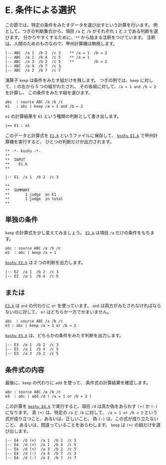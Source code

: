 # E. 条件による選択


この節では、特定の条件をみたすデータを選び出すという計算を行います。
例として、つぎの判断集合から、項目 `/a` と `/b`
がそれぞれ `1` と `2` である判断を選びます。
分かりやすくするために、`**` から始まる注釈をつけています。
注釈は、人間のためのものなので、甲州計算機は無視します。

~~~~~~~~~~~~~~~~~~~~~~~~~~~~~~~~~~~~~~~~~~~~ { .koshu .input }
|-- ABC  /a 1  /b 2  /c 3    ** /a = 1  /b = 2
|-- ABC  /a 1  /b 4  /c 5    ** /a = 1
|-- ABC  /a 3  /b 2  /c 5    **         /b = 2
|-- ABC  /a 4  /b 7  /c 3
|-- ABC  /a 2  /b 7  /c 7
~~~~~~~~~~~~~~~~~~~~~~~~~~~~~~~~~~~~~~~~~~~~~~~~~~~~~~~~~~~~~~~

演算子 `keep` は条件をみたす組だけを残します。
つぎの例では、`keep` に対して、`|` の左から 5 つの組がわたされ、
その各組に対して、`/a = 1 and /b = 2` を計算し、
この条件をみたす組を選びます。

~~~~~~~~~~~~~~~~~~~~~~~~~~~~~~~~~~~~~~~~~~~~ { .koshu .input }
abc  : source ABC /a /b /c
e1   : abc | keep /a = 1 and /b = 2
~~~~~~~~~~~~~~~~~~~~~~~~~~~~~~~~~~~~~~~~~~~~~~~~~~~~~~~~~~~~~~~

`e1` の計算結果を `E1` という種類の判断として書き出します。

~~~~~~~~~~~~~~~~~~~~~~~~~~~~~~~~~~~~~~~~~~~~ { .koshu .input }
|== E1 : e1
~~~~~~~~~~~~~~~~~~~~~~~~~~~~~~~~~~~~~~~~~~~~~~~~~~~~~~~~~~~~~~~

このデータと計算式を [`E1.k`][E1.k] というファイルに保存して、
[`koshu E1.k`][koshu E1.k] で甲州計算機を実行すると、
ひとつの判断だけが出力されます。

~~~~~~~~~~~~~~~~~~~~~~~~~~~~~~~~~~~~~~~~~~~~ { .koshu .output }
** -*- koshu -*-
**  
**  INPUT
**    E1.k
**    

|-- E1  /a 1  /b 2  /c 3

**  
**  SUMMARY
**       1 judge  on E1
**       1 judge  in total
**
~~~~~~~~~~~~~~~~~~~~~~~~~~~~~~~~~~~~~~~~~~~~~~~~~~~~~~~~~~~~~~~


## 単独の条件

`keep` の計算式を少し変えてみましょう。
[`E2.k`][E2.k] は項目 `/a` だけの条件をもちます。

~~~~~~~~~~~~~~~~~~~~~~~~~~~~~~~~~~~~~~~~~~~~ { .koshu .input }
abc : source ABC /a /b /c
e2  : abc | keep /a = 1
~~~~~~~~~~~~~~~~~~~~~~~~~~~~~~~~~~~~~~~~~~~~~~~~~~~~~~~~~~~~~~~

[`koshu E2.k`][koshu E2.k] は 2 つの判断を出力します。

~~~~~~~~~~~~~~~~~~~~~~~~~~~~~~~~~~~~~~~~~~~~ { .koshu .input }
|-- E2  /a 1  /b 2  /c 3
|-- E2  /a 1  /b 4  /c 5
~~~~~~~~~~~~~~~~~~~~~~~~~~~~~~~~~~~~~~~~~~~~~~~~~~~~~~~~~~~~~~~


## または

[`E3.k`][E3.k] は `and` の代わりに `or` を使っています。
`and` は両方がみたされなければならないのに対して、
`or` はどちらか一方でかまいません。

~~~~~~~~~~~~~~~~~~~~~~~~~~~~~~~~~~~~~~~~~~~~ { .koshu .input }
abc  : source ABC /a /b /c
e3 : abc | keep /a = 1 or /b = 2
~~~~~~~~~~~~~~~~~~~~~~~~~~~~~~~~~~~~~~~~~~~~~~~~~~~~~~~~~~~~~~~

[`koshu E3.k`][koshu E3.k] は、どちらかの条件をみたす判断を出力します。

~~~~~~~~~~~~~~~~~~~~~~~~~~~~~~~~~~~~~~~~~~~~ { .koshu .output }
|-- E3  /a 1  /b 2  /c 3
|-- E3  /a 1  /b 4  /c 5
|-- E3  /a 3  /b 2  /c 5
~~~~~~~~~~~~~~~~~~~~~~~~~~~~~~~~~~~~~~~~~~~~~~~~~~~~~~~~~~~~~~~


## 条件式の内容

最後に、`keep` の代わりに `add` を使って、
条件式の計算結果を確認します。

~~~~~~~~~~~~~~~~~~~~~~~~~~~~~~~~~~~~~~~~~~~~ { .koshu .input }
abc : source ABC /a /b /c
e4  : abc | add /d ( /a = 1 or /b = 2 )
~~~~~~~~~~~~~~~~~~~~~~~~~~~~~~~~~~~~~~~~~~~~~~~~~~~~~~~~~~~~~~~

この計算を [`koshu E4.k`][koshu E4.k] で実行すると、項目 `/d` は真か偽をあらわす
`(+)` か `(-)` になります。
真 `(+)` は、特定の `/a` と `/b` に対して、
`/a = 1 or /b = 2` という式が成り立つこと、あるいは、正しいこと、
偽 `(-)` は、この式が成り立たないこと、
あるいは、間違っていることをあらわします。
`keep` は `(+)` の組だけを選び出します。

~~~~~~~~~~~~~~~~~~~~~~~~~~~~~~~~~~~~~~~~~~~~ { .koshu .output }
|-- E4  /d (+)  /a 1  /b 2  /c 3
|-- E4  /d (+)  /a 1  /b 4  /c 5
|-- E4  /d (+)  /a 3  /b 2  /c 5
|-- E4  /d (-)  /a 4  /b 7  /c 3
|-- E4  /d (-)  /a 2  /b 7  /c 7
~~~~~~~~~~~~~~~~~~~~~~~~~~~~~~~~~~~~~~~~~~~~~~~~~~~~~~~~~~~~~~~


[E1.k]: E1.k
[E2.k]: E2.k
[E3.k]: E3.k
[E4.k]: E4.k
[koshu E1.k]: INOUT.md#e1k
[koshu E2.k]: INOUT.md#e2k
[koshu E3.k]: INOUT.md#e3k
[koshu E4.k]: INOUT.md#e4k
